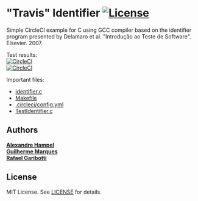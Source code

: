 "Travis" Identifier [![License][license-img]][license-url]
=
Simple CircleCI example for C using GCC compiler based on the identifier program presented by Delamaro et al. "Introdução ao Teste de Software". Elsevier. 2007.

Test results:  
[![CircleCI](https://circleci.com/gh/marquesgh2m/travis-identifier/tree/main.svg?style=svg)](https://circleci.com/gh/marquesgh2m/travis-identifier/tree/main)  
[![CircleCI](https://circleci.com/gh/marquesgh2m/travis-identifier/tree/main.svg?style=shield)](https://circleci.com/gh/marquesgh2m/travis-identifier/tree/main)  

Important files:

* [identifier.c](Unity/examples/identifier/src/identifier.c)
* [Makefile](Unity/examples/identifier/makefile)
* [.circleci/config.yml](.circleci/config.yml)
* [TestIdentifier.c](Unity/examples/identifier/test/TestIdentifier.c)


Authors
------
[**Alexandre Hampel**](https://br.linkedin.com/)  
[**Guilherme Marques**](https://br.linkedin.com/)  
[**Rafael Garibotti**](https://br.linkedin.com/in/rafaelgaribotti)  


License
-------
MIT License. See [LICENSE](LICENSE) for details.

[main-url]: https://github.com/marquesgh2m/travis-identifier
[readme-url]: https://github.com/marquesgh2m/travis-identifier/blob/main/README.md
[license-url]: https://github.com/marquesgh2m/travis-identifier/blob/main/LICENSE
[license-img]: https://img.shields.io/github/license/rsp/travis-hello-modern-cpp.svg
[travis-url]: https://www.travis-ci.com/marquesgh2m/travis-identifier
[travis-img]: https://www.travis-ci.com/marquesgh2m/travis-identifier.svg?branch=master
[github-follow-url]: https://github.com/marquesgh2m
